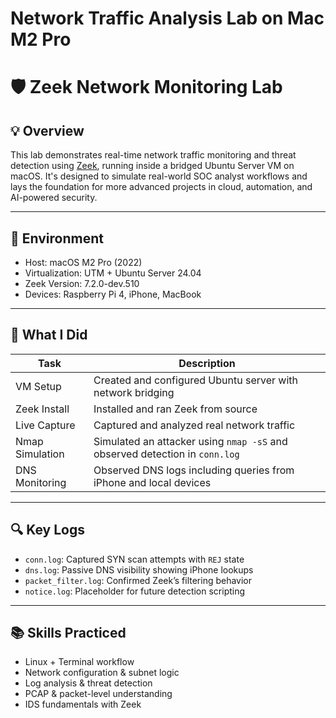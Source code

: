 # Network Traffic Analysis Lab on Mac M2 Pro
 

# 🛡️ Zeek Network Monitoring Lab

## 💡 Overview
This lab demonstrates real-time network traffic monitoring and threat detection using [Zeek](https://zeek.org/), running inside a bridged Ubuntu Server VM on macOS. It's designed to simulate real-world SOC analyst workflows and lays the foundation for more advanced projects in cloud, automation, and AI-powered security.

---

## 🔧 Environment

- Host: macOS M2 Pro (2022)
- Virtualization: UTM + Ubuntu Server 24.04
- Zeek Version: 7.2.0-dev.510
- Devices: Raspberry Pi 4, iPhone, MacBook

---

## 🚀 What I Did

| Task | Description |
|------|-------------|
| VM Setup | Created and configured Ubuntu server with network bridging |
| Zeek Install | Installed and ran Zeek from source |
| Live Capture | Captured and analyzed real network traffic |
| Nmap Simulation | Simulated an attacker using `nmap -sS` and observed detection in `conn.log` |
| DNS Monitoring | Observed DNS logs including queries from iPhone and local devices |

---

## 🔍 Key Logs

- `conn.log`: Captured SYN scan attempts with `REJ` state
- `dns.log`: Passive DNS visibility showing iPhone lookups
- `packet_filter.log`: Confirmed Zeek’s filtering behavior
- `notice.log`: Placeholder for future detection scripting

---

## 📚 Skills Practiced

- Linux + Terminal workflow
- Network configuration & subnet logic
- Log analysis & threat detection
- PCAP & packet-level understanding
- IDS fundamentals with Zeek
